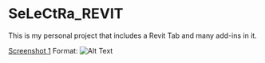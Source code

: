# SeLeCtRa_REVIT
This is my personal project that includes a Revit Tab and many add-ins in it.

[Screenshot 1](CommandTab/1.png)
Format: ![Alt Text](url)
